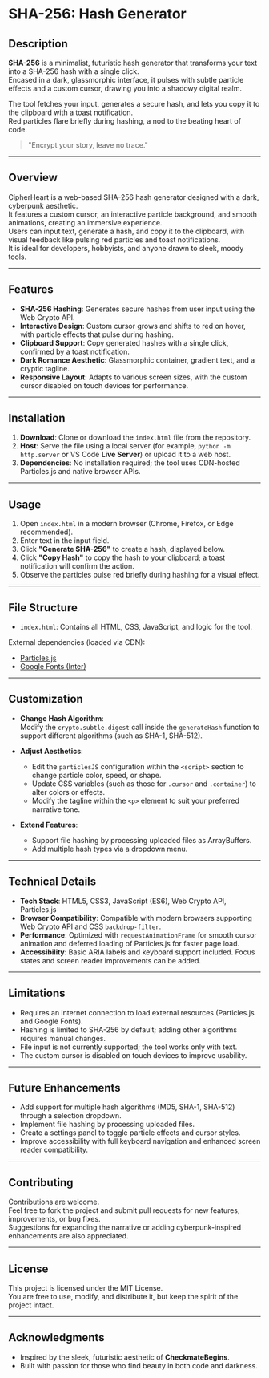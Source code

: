 # SHA-256: Hash Generator

## Description

**SHA-256** is a minimalist, futuristic hash generator that transforms your text into a SHA-256 hash with a single click.  
Encased in a dark, glassmorphic interface, it pulses with subtle particle effects and a custom cursor, drawing you into a shadowy digital realm.

The tool fetches your input, generates a secure hash, and lets you copy it to the clipboard with a toast notification.  
Red particles flare briefly during hashing, a nod to the beating heart of code.

> "Encrypt your story, leave no trace."

---

## Overview

CipherHeart is a web-based SHA-256 hash generator designed with a dark, cyberpunk aesthetic.  
It features a custom cursor, an interactive particle background, and smooth animations, creating an immersive experience.  
Users can input text, generate a hash, and copy it to the clipboard, with visual feedback like pulsing red particles and toast notifications.  
It is ideal for developers, hobbyists, and anyone drawn to sleek, moody tools.

---

## Features

- **SHA-256 Hashing**: Generates secure hashes from user input using the Web Crypto API.
- **Interactive Design**: Custom cursor grows and shifts to red on hover, with particle effects that pulse during hashing.
- **Clipboard Support**: Copy generated hashes with a single click, confirmed by a toast notification.
- **Dark Romance Aesthetic**: Glassmorphic container, gradient text, and a cryptic tagline.
- **Responsive Layout**: Adapts to various screen sizes, with the custom cursor disabled on touch devices for performance.

---

## Installation

1. **Download**: Clone or download the `index.html` file from the repository.
2. **Host**: Serve the file using a local server (for example, `python -m http.server` or VS Code **Live Server**) or upload it to a web host.
3. **Dependencies**: No installation required; the tool uses CDN-hosted Particles.js and native browser APIs.

---

## Usage

1. Open `index.html` in a modern browser (Chrome, Firefox, or Edge recommended).
2. Enter text in the input field.
3. Click **"Generate SHA-256"** to create a hash, displayed below.
4. Click **"Copy Hash"** to copy the hash to your clipboard; a toast notification will confirm the action.
5. Observe the particles pulse red briefly during hashing for a visual effect.

---

## File Structure

- `index.html`: Contains all HTML, CSS, JavaScript, and logic for the tool.

External dependencies (loaded via CDN):
- [Particles.js](https://cdn.jsdelivr.net/npm/particles.js@2.0.0/particles.min.js)
- [Google Fonts (Inter)](https://fonts.googleapis.com/css2?family=Inter:wght@400;700&display=swap)

---

## Customization

- **Change Hash Algorithm**:  
  Modify the `crypto.subtle.digest` call inside the `generateHash` function to support different algorithms (such as SHA-1, SHA-512).

- **Adjust Aesthetics**:
  - Edit the `particlesJS` configuration within the `<script>` section to change particle color, speed, or shape.
  - Update CSS variables (such as those for `.cursor` and `.container`) to alter colors or effects.
  - Modify the tagline within the `<p>` element to suit your preferred narrative tone.

- **Extend Features**:
  - Support file hashing by processing uploaded files as ArrayBuffers.
  - Add multiple hash types via a dropdown menu.

---

## Technical Details

- **Tech Stack**: HTML5, CSS3, JavaScript (ES6), Web Crypto API, Particles.js
- **Browser Compatibility**: Compatible with modern browsers supporting Web Crypto API and CSS `backdrop-filter`.
- **Performance**: Optimized with `requestAnimationFrame` for smooth cursor animation and deferred loading of Particles.js for faster page load.
- **Accessibility**: Basic ARIA labels and keyboard support included. Focus states and screen reader improvements can be added.

---

## Limitations

- Requires an internet connection to load external resources (Particles.js and Google Fonts).
- Hashing is limited to SHA-256 by default; adding other algorithms requires manual changes.
- File input is not currently supported; the tool works only with text.
- The custom cursor is disabled on touch devices to improve usability.

---

## Future Enhancements

- Add support for multiple hash algorithms (MD5, SHA-1, SHA-512) through a selection dropdown.
- Implement file hashing by processing uploaded files.
- Create a settings panel to toggle particle effects and cursor styles.
- Improve accessibility with full keyboard navigation and enhanced screen reader compatibility.

---

## Contributing

Contributions are welcome.  
Feel free to fork the project and submit pull requests for new features, improvements, or bug fixes.  
Suggestions for expanding the narrative or adding cyberpunk-inspired enhancements are also appreciated.

---

## License

This project is licensed under the MIT License.  
You are free to use, modify, and distribute it, but keep the spirit of the project intact.

---

## Acknowledgments

- Inspired by the sleek, futuristic aesthetic of **CheckmateBegins**.
- Built with passion for those who find beauty in both code and darkness.

